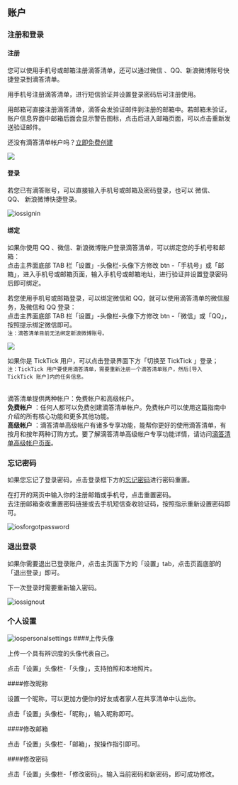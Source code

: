 ## 账户

### 注册和登录

#### 注册

您可以使用手机号或邮箱注册滴答清单，还可以通过微信 、QQ、新浪微博账号快捷登录到滴答清单。

用手机号注册滴答清单，进行短信验证并设置登录密码后可注册使用。

用邮箱可直接注册滴答清单，滴答会发验证邮件到注册的邮箱中。若邮箱未验证，账户信息界面中邮箱后面会显示警告图标，点击后进入邮箱页面，可以点击重新发送验证邮件。

还没有滴答清单帐户吗？[立即免费创建](https://dida365.com/signup)

![](../images/android/sign.png)

#### 登录

若您已有滴答账号，可以直接输入手机号或邮箱及密码登录，也可以 微信、 QQ、 新浪微博快捷登录。

![iossignin](../images/ios/account/signup2.jpg)

#### 绑定

如果你使用 QQ 、微信、新浪微博账户登录滴答清单，可以绑定您的手机号和邮箱： <br>点击主界面底部 TAB 栏「设置」-头像栏-头像下方修改 btn -「手机号」或「邮箱」，进入手机号或邮箱页面，输入手机号或邮箱地址，进行验证并设置登录密码后即可绑定。

若您使用手机号或邮箱登录，可以绑定微信和 QQ，就可以使用滴答清单的微信服务，及微信和 QQ 登录： <br>点击主界面底部 TAB 栏「设置」-头像栏-头像下方修改 btn -「微信」或「QQ」，按照提示绑定微信即可。 <br>`注：滴答清单目前无法绑定新浪微博账号。`

![](../images/android/Binding20information.png)

如果你是 TickTick 用户，可以点击登录界面下方「切换至 TickTick 」登录； <br>`注：TickTick 用户要使用滴答清单，需要重新注册一个滴答清单账户，然后[导入 TickTick 账户]内的任务信息。`

<br >滴答清单提供两种帐户：免费帐户和高级帐户。 <br >**免费帐户** ：任何人都可以免费创建滴答清单帐户。免费帐户可以使用这篇指南中介绍的所有核心功能和更多其他功能。 <br >**高级帐户** ：滴答清单高级帐户有诸多专享功能，能帮你更好的使用滴答清单，有按月和按年两种订购方式。要了解滴答清单高级帐户专享功能详情，请访问[滴答清单高级帐户页面](https://www.dida365.com/about/upgrade)。

### 忘记密码

如果您忘记了登录密码，点击登录框下方的[忘记密码](https://www.dida365.com/sign/requestRestPassword)进行密码重置。

在打开的网页中输入你的注册邮箱或手机号，点击重置密码。 <br >去注册邮箱查收重置密码链接或去手机短信查收验证码，按照指示重新设置密码即可。

![iosforgotpassword](../images/ios/account/forgotpassword.jpg)

### 退出登录

如果你需要退出已登录账户，点击主页面下方的「设置」tab，点击页面底部的「退出登录」即可。

下一次登录时需要重新输入密码。

![iossignout](../images/ios/account/signout.jpg)

### 个人设置

![iospersonalsettings](../images/ios/account/profile.jpg)
####上传头像

上传一个具有辨识度的头像代表自己。

点击「设置」头像栏-「头像」，支持拍照和本地照片。

####修改昵称

设置一个昵称，可以更加方便你的好友或者家人在共享清单中认出你。

点击「设置」头像栏-「昵称」，输入昵称即可。

####修改邮箱

点击「设置」头像栏-「邮箱」，按操作指引即可。

####修改密码

点击「设置」头像栏-「修改密码」。输入当前密码和新密码，即可成功修改。


